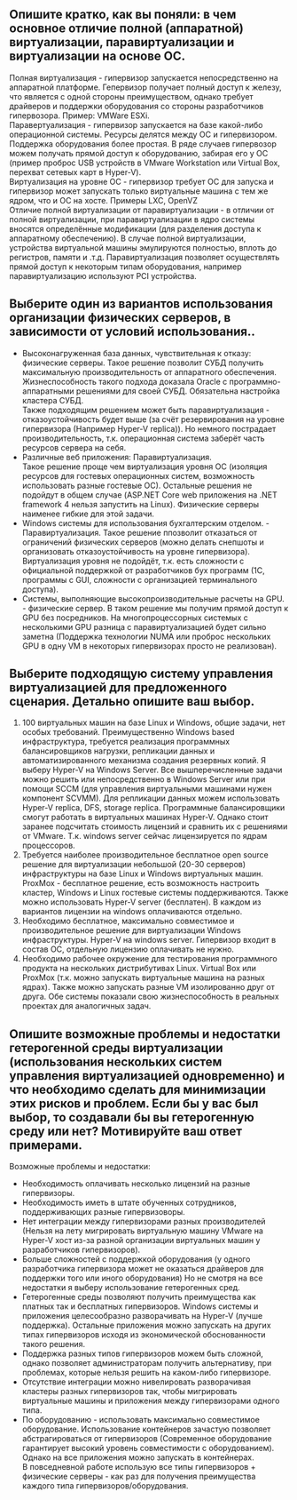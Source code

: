 ## Опишите кратко, как вы поняли: в чем основное отличие полной (аппаратной) виртуализации, паравиртуализации и виртуализации на основе ОС.
Полная виртуализация - гипервизор запускается непосредственно на аппаратной платформе. Гепервизор получает полный доступ к железу, что является с одной стороны преимуществом, однако требует драйверов и поддержки оборудования со стороны разработчиков гипервозора. Пример: VMWare ESXi.  
Паравертуализация - гипервизор запускается на базе какой-либо операционной системы. Ресурсы делятся между ОС и гипервизором. Поддержка оборудования более простая. В ряде случаев гипервозор можем получать прямой доступ к оборудованию, забирая его у ОС (пример проброс USB устройств в VMware Workstation или Virtual Box, перехват сетевых карт в Hyper-V).  
Виртуализация на уровне ОС - гипервизор требует ОС для запуска и гипервизор может запускать только виртуальные машина с тем же ядром, что и ОС на хосте. Примеры LXC, OpenVZ  
Отличие полной виртуализации от паравиртуализации - в отличии от полной виртуализации, при паравиртуализации в ядро системы вносятся определённые модификации (для разделения доступа к аппаратному обеспечению). В случае полной виртуализации, устройства виртуальной машины эмулируются полностью, вплоть до регистров, памяти и .т.д. Паравиртуализация позволяет осуществлять прямой доступ к некоторым типам оборудования, например паравиртуализацию используют PCI устройства.
## Выберите один из вариантов использования организации физических серверов, в зависимости от условий использования..
* Высоконагруженная база данных, чувствительная к отказу: физические серверы. 
Такое решение позволит СУБД получить максимальную производительность от аппаратного обеспечения.  
Жизнеспособность такого подхода доказала Oracle с программно-аппаратными решениями для своей СУБД. Обязательна настройка кластера СУБД.  
Также подходящим решением может быть паравиртуализация - отказоустойчивость будет выше (за счёт резервирования на уровне гипервизора (Например Hyper-V replica)). Но немного пострадает производительность, т.к. операционная система заберёт часть ресурсов сервера на себя.  
* Различные веб приложения: Паравиртуализация.  
Такое решение проще чем виртуализация уровня ОС (изоляция ресурсов для гостевых операционных систем, возможность использовать разные гостевые ОС). Остальные решения не подойдут в общем случае (ASP.NET Core web приложения на .NET framework 4 нельзя запустить на Linux). Физические серверы наименее гибкие для этой задачи.  
* Windows системы для использования бухгалтерским отделом. - Паравиртуализация. 
Такое решение ппозволит отказаться от ограничений физических серверов (можно делать снепшоты и организовать отказоустойчивость на уровне гипервизора). Виртуализация уровня не подойдёт, т.к. есть сложности с официальной поддержкой от разработчиков бух программ (1С, программы с GUI, сложности с организацией терминального доступа).  
* Системы, выполняющие высокопроизводительные расчеты на GPU. - физические сервер.
В таком решение мы получим прямой доступ к GPU без посредников. На многопроцессорных системых с несколькими GPU разница с паравиртуализацией будет сильно заметна (Поддержка технологии NUMA или проброс нескольких GPU в одну VM в некоторых гипервизорах просто не реализован).
## Выберите подходящую систему управления виртуализацией для предложенного сценария. Детально опишите ваш выбор.
1. 100 виртуальных машин на базе Linux и Windows, общие задачи, нет особых требований. Преимущественно Windows based инфраструктура, требуется реализация программных балансировщиков нагрузки, репликации данных и автоматизированного механизма создания резервных копий.
Я выберу Hyper-V на Windows Server. Все вышперечисленные задачи можно решить или непосредственно в Windows Server или при помощи SCCM (для управления виртуальными машинами нужен компонент SCVMM). Для репликации данных можем использовать Hyper-V replica, DFS, storage replica. Программные балансировщики смогут работать в виртуальных машинах Hyper-V. Однако стоит заранее подсчитать стоимость лицензий и сравнить их с решениями от VMware. Т.к. windows server сейчас лицензируется по ядрам процессоров.  
2. Требуется наиболее производительное бесплатное open source решение для виртуализации небольшой (20-30 серверов) инфраструктуры на базе Linux и Windows виртуальных машин.  
ProxMox - бесплатное решение, есть возможность настроить кластер, Windows и Linux гостевые системы поддерживаются. Также можно использовать Hyper-V server (бесплатен). В каждом из вариантов лицензии на windows оплачиваются отдельно.  
3. Необходимо бесплатное, максимально совместимое и производительное решение для виртуализации Windows инфраструктуры.
Hyper-V на windows server. Гипервизор входит в состав ОС, отдельную лицензию оплачивать не нужно. 
4. Необходимо рабочее окружение для тестирования программного продукта на нескольких дистрибутивах Linux.
Virtual Box или ProxMox (т.к. можно запускать виртуальные машина на разных ядрах). Также можно запускать разные VM изолированно друг от друга. Обе системы показали свою жизнеспособность в реальных проектах для аналогичных задач.
## Опишите возможные проблемы и недостатки гетерогенной среды виртуализации (использования нескольких систем управления виртуализацией одновременно) и что необходимо сделать для минимизации этих рисков и проблем. Если бы у вас был выбор, то создавали бы вы гетерогенную среду или нет? Мотивируйте ваш ответ примерами.
Возможные проблемы и недостатки:
* Необходимость оплачивать несколько лицензий на разные гипервизоры.
* Необходимость иметь в штате обученных сотрудников, поддерживающих разные гипервизоворы.
* Нет интеграции между гипервизорами разных производителей (Нельзя на лету мигрировать виртуальную машину VMware на Hyper-V хост из-за разной организации виртуальных машин у разработчиков гипервизоров).
* Больше сложностей с поддержкой оборудования (у одного разработчика гипервизора может не оказаться драйверов для поддержки того или иного оборудования)
Но не смотря на все недостатки я выберу использование гетерогенных сред.
* Гетерогенные среды позволяют получить преимущества как платных так и бесплатных гипервизоров. Windows системы и приложения целесообразно разворачивать на Hyper-V (лучше поддержка). Остальные приложения можно запускать на других типах гипервизоров исходя из экономической обоснованности такого решения.
* Поддержка разных типов гипервизоров можем быть сложной, однако позволяет администраторам получить альтернативу, при проблемах, которые нельзя решить на каком-либо гипервизоре.
* Отсутствие интеграции можно нивелировать разворачивая кластеры разных гипервизоров так, чтобы мигрировать виртуальные машины и приложения между гипервизорами одного типа.
* По оборудованию - использовать максимально совместимое оборудование.
Использование контейнеров зачастую позволяет абстрагироваться от гипервизоров (Современное оборудование гарантирует высокий уровень совместимости с оборудованием). Однако на все приложения можно запускать в контейнерах.  
В повседневной работе использую все типы гипервизоров + физические серверы - как раз для получения преимущества каждого типа гипервизоров/оборудования.  

